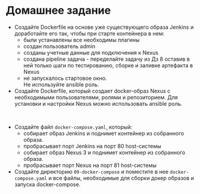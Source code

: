 # Домашнее задание

- Создайте Dockerfile на основе уже существующего образа Jenkins и доработайте его так, чтобы при старте контейнера в нем:
  - были устанавлены все необходимы плагины
  - создан пользователь admin
  - созданы учетные данные для подключения к Nexus
  - создана pipeline задача - переделайте задачу из Дз 8 оставив в ней только шаги по тестированию, сборке и заливке артефакта в Nexus
  - не запускалось стартовое окно. <br>
  Не используйте ansible роль.
- Создайте Dockerfile, который создает docker-образ Nexus с необходимыми пользователями, ролями и репозиторием. Для установки и настройки Nexus можно использовать ansible роль.

&nbsp;
- Создайте файл `docker-compose.yaml`, который:
  - собирает образ Jenkins и поднимет контейнер из собранного образа.
  - пробрасывает порт Jenkins на порт 80 host-системы
  - собирает образ Nexus 3 и поднимет контейнер из собранного образа.
  - пробрасывает порт Nexus на порт 81 host-системы
- Создайте директорию `09-docker-compose` и поместите в нее `docker-compose.yaml` и все файлы, необходимые для сборки докер образов и запуска docker-compose.
